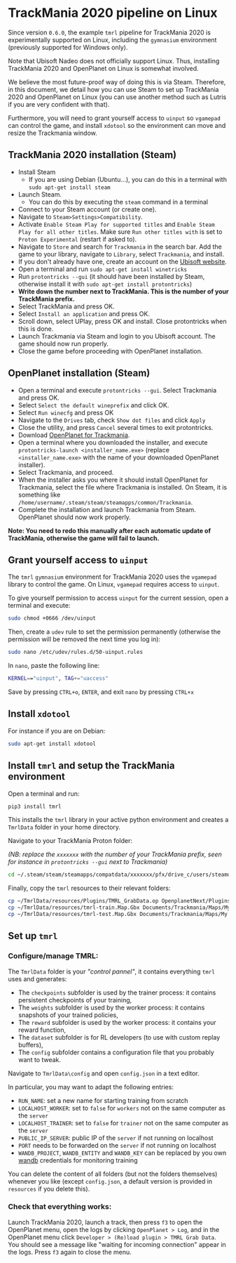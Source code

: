 # TrackMania 2020 pipeline on Linux

Since version `0.6.0`, the example `tmrl` pipeline for TrackMania 2020 is experimentally supported on Linux, including the `gymnasium` environment (previously supported for Windows only).

Note that Ubisoft Nadeo does not officially support Linux.
Thus, installing TrackMania 2020 and OpenPlanet on Linux is somewhat involved.

We believe the most future-proof way of doing this is via Steam.
Therefore, in this document, we detail how you can use Steam to set up TrackMania 2020 and OpenPlanet on Linux (you can use another method such as Lutris if you are very confident with that).

Furthermore, you will need to grant yourself access to `uinput` so `vgamepad` can control the game, and install `xdotool` so the environment can move and resize the Trackmania window.

## TrackMania 2020 installation (Steam)

- Install Steam
  - If you are using Debian (Ubuntu...), you can do this in a terminal with `sudo apt-get install steam`
- Launch Steam.
  - You can do this by executing the `steam` command in a terminal
- Connect to your Steam account (or create one).
- Navigate to `Steam>Settings>Compatibility`.
- Activate `Enable Steam Play for supported titles` and `Enable Steam Play for all other titles`. Make sure `Run other titles with` is set to `Proton Experimental` (restart if asked to).
- Navigate to `Store` and search for `Trackmania` in the search bar. Add the game to your library, navigate to `Library`, select `Trackmania`, and install.
- If you don't already have one, create an account on the [Ubisoft website](https://www.ubisoft.com/).
- Open a terminal and run `sudo apt-get install winetricks`
- Run `protontricks --gui` (it should have been installed by Steam, otherwise install it with `sudo apt-get install protontricks`)
- **Write down the number next to TrackMania. This is the number of your TrackMania prefix.**
- Select TrackMania and press OK.
- Select `Install an application` and press OK.
- Scroll down, select UPlay, press OK and install. Close protontricks when this is done.
- Launch Trackmania via Steam and login to you Ubisoft account. The game should now run properly.
- Close the game before proceeding with OpenPlanet installation.

## OpenPlanet installation (Steam)
- Open a terminal and execute `protontricks --gui`. Select Trackmania and press OK.
- Select `Select the default wineprefix` and click OK.
- Select `Run winecfg` and press OK
- Navigate to the `Drives` tab, check `Show dot files` and click `Apply`
- Close the utility, and press `Cancel` several times to exit protontricks.
- Download [OpenPlanet for Trackmania](https://openplanet.dev/download).
- Open a terminal where you downloaded the installer, and execute `protontricks-launch <installer_name.exe>` (replace `<installer_name.exe>` with the name of your downloaded OpenPlanet installer).
- Select Trackmania, and proceed.
- When the installer asks you where it should install OpenPlanet for Trackmania, select the file where Trackmania is installed. On Steam, it is something like `/home/username/.steam/steam/steamapps/common/Trackmania`.
- Complete the installation and launch Trackmania from Steam. OpenPlanet should now work properly.

**Note: You need to redo this manually after each automatic update of TrackMania, otherwise the game will fail to launch.**

## Grant yourself access to `uinput`
The `tmrl` `gymnasium` environment for TrackMania 2020 uses the `vgamepad` library to control the game.
On Linux, `vgamepad` requires access to `uinput`.

To give yourself permission to access `uinput` for the current session, open a terminal and execute:
```bash
sudo chmod +0666 /dev/uinput
```

Then, create a `udev` rule to set the permission permanently (otherwise the permission will be removed the next time you log in):
```bash
sudo nano /etc/udev/rules.d/50-uinput.rules 
```
In `nano`, paste the following line:
```bash
KERNEL=="uinput", TAG+="uaccess"
```
Save by pressing `CTRL+o`, `ENTER`, and exit `nano` by pressing `CTRL+x`

## Install `xdotool`
For instance if you are on Debian:
```bash
sudo apt-get install xdotool
```

## Install `tmrl` and setup the TrackMania environment
Open a terminal and run:
```bash
pip3 install tmrl
```
This installs the `tmrl` library in your active python environment and creates a `TmrlData` folder in your home directory.

Navigate to your TrackMania Proton folder:

_(NB: replace the `xxxxxxx` with the number of your TrackMania prefix, seen for instance in `protontricks --gui` next to Trackmania)_

```bash
cd ~/.steam/steam/steamapps/compatdata/xxxxxxx/pfx/drive_c/users/steamuser
```

Finally, copy the `tmrl` resources to their relevant folders:

```bash
cp ~/TmrlData/resources/Plugins/TMRL_GrabData.op OpenplanetNext/Plugins/.
cp ~/TmrlData/resources/tmrl-train.Map.Gbx Documents/Trackmania/Maps/My Maps/.
cp ~/TmrlData/resources/tmrl-test.Map.Gbx Documents/Trackmania/Maps/My Maps/.
```

## Set up `tmrl`


### Configure/manage TMRL:

The `TmrlData` folder is your _"control pannel"_, it contains everything `tmrl` uses and generates:
- The `checkpoints` subfolder is used by the trainer process: it contains persistent checkpoints of your training,
- The `weights` subfolder is used by the worker process: it contains snapshots of your trained policies,
- The `reward` subfolder is used by the worker process: it contains your reward function,
- The `dataset` subfolder is for RL developers (to use with custom replay buffers),
- The `config` subfolder contains a configuration file that you probably want to tweak.

Navigate to `TmrlData\config` and open `config.json` in a text editor.

In particular, you may want to adapt the following entries:
- `RUN_NAME`: set a new name for starting training from scratch
- `LOCALHOST_WORKER`: set to `false` for `workers` not on the same computer as the `server`
- `LOCALHOST_TRAINER`: set to `false` for `trainer` not on the same computer as the `server`
- `PUBLIC_IP_SERVER`: public IP of the `server` if not running on localhost
- `PORT` needs to be forwarded on the `server` if not running on localhost
- `WANDB_PROJECT`, `WANDB_ENTITY` and `WANDB_KEY` can be replaced by you own [wandb](https://wandb.ai/site) credentials for monitoring training

You can delete the content of all folders (but not the folders themselves) whenever you like (except `config.json`, a default version is provided in `resources` if you delete this).

### Check that everything works:

Launch TrackMania 2020, launch a track, then press `f3` to open the OpenPlanet menu, open the logs by clicking `OpenPlanet > Log`, and in the OpenPlanet menu click `Developer > (Re)load plugin > TMRL Grab Data`.
You should see a message like "waiting for incoming connection" appear in the logs.
Press `f3` again to close the menu.